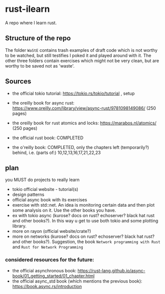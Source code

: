 # rust-ilearn
A repo where I learn rust.

## Structure of the repo

The folder `WaStE` contains trash examples of draft code which is not worthy to be watched, but still testifies I poked it and played around with it. The other three folders contain exercises which might not be very clean, but are worthy to be saved not as 'waste'.

## Sources

- the official tokio tutorial: https://tokio.rs/tokio/tutorial , setup

- the oreilly book for async rust: https://www.oreilly.com/library/view/async-rust/9781098149086/     (250 pages)
- the oreilly book for rust atomics and locks: https://marabos.nl/atomics/    (250 pages)

- the official rust book: COMPLETED
- the o'reilly book: COMPLETED, only the chapters left (temporarily?) behind, i.e. (parts of:) 10,12,13,16,17,21,22,23


## plan
you MUST do projects to really learn

- tokio official website - tutorial(s)
- design patterns
- official async book with its exercises
- exercise with std::net. An idea is monitoring certain data and then plot some analysis on it. Use the other books you have.
- ex with tokio async (kurose? docs on rust? echoserver? black hat rust and other books?). In this way u get to use both tokio and some plotting library.
- more on rayon (official website/crate?)
- more on networks (kurose? docs on rust? echoserver? black hat rust? and other books?). Suggestion, the book `Network programming with Rust` and `Rust for Network Programming`

### considered resources for the future:
- the official asynchronous book: https://rust-lang.github.io/async-book/01_getting_started/01_chapter.html
- the official async_std book (which mentions the previous book): https://book.async.rs/introduction
